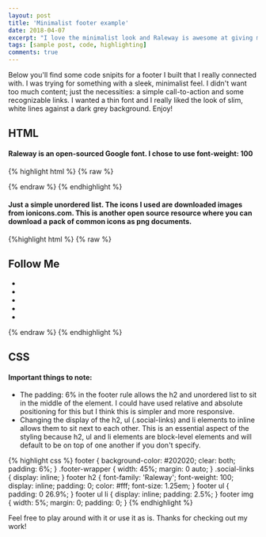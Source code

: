 ```yaml
---
layout: post
title: 'Minimalist footer example'
date: 2018-04-07
excerpt: "I love the minimalist look and Raleway is awesome at giving me just that!."
tags: [sample post, code, highlighting]
comments: true
---
```


Below you'll find some code snipits for a footer I built that I really connected with. I was trying for something with a sleek, minimalist feel. I didn't want too much content; just the necessities: a simple call-to-action and some recognizable links. I wanted a thin font and I really liked the look of slim, white lines against a dark grey background. Enjoy!

## HTML

#### Raleway is an open-sourced Google font. I chose to use font-weight: 100

{% highlight html %}
{% raw %}
<head>
  <link href='https://fonts.googleapis.com/css?family=Raleway:100' rel='stylesheet' type='text/css'>
</head>
{% endraw %}
{% endhighlight %}

#### Just a simple unordered list. The icons I used are downloaded images from ionicons.com. This is another open source resource where you can download a pack of common icons as png documents.

{%highlight html %}
{% raw %}
<footer>
  <div class="footer-wrapper">
    <h2 class="follow-me">Follow Me</h2>
    <ul class="social-links">
      <li><a href="#"><img src="img/social-facebook-outline.png" alt=""/></a></li>
      <li><a href="#"><img src="img/social-github-outline.png" alt=""/></a></li>
      <li><a href="#"><img src="img/social-instagram-outline.png" alt=""/></a></li>
      <li><a href="#"><img src="img/social-linkedin-outline.png" alt=""/></a></li>
      <li><a href="#"><img src="img/social-twitter-outline.png" alt=""/></a></li>
    </ul>
  </div>
</footer>
{% endraw %}
{% endhighlight %}

## CSS

#### Important things to note:
  * The padding: 6% in the footer rule allows the h2 and unordered list to sit in the middle of the element.
  I could have used relative and absolute positioning for this but I think this is simpler and more responsive.
  * Changing the display of the h2, ul (.social-links) and li elements to inline allows them to sit next to each other.
  This is an essential aspect of the styling because h2, ul and li elements are block-level elements and will default
  to be on top of one another if you don't specify.

{% highlight css %}
footer {
  background-color: #202020;
  clear: both;
  padding: 6%;
}
.footer-wrapper {
  width: 45%;
  margin: 0 auto;
}
.social-links {
  display: inline;
}
footer h2 {
  font-family: 'Raleway';
  font-weight: 100;
  display: inline;
  padding: 0;
  color: #fff;
  font-size: 1.25em;
}
footer ul {
  padding: 0 26.9%;
}
footer ul li {
  display: inline;
  padding: 2.5%;
}
footer img {
  width: 5%;
  margin: 0;
  padding: 0;
}
{% endhighlight %}

Feel free to play around with it or use it as is. Thanks for checking out my work!

